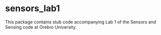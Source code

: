 sensors_lab1
============
This package contains stub code accompanying Lab 1 of the Sensors and Sensing code at Orebro University.
